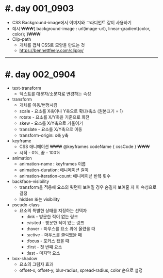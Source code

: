 #. day 001_0903
===============
* CSS Background-image에서 이미지와 그라디언트 같이 사용하기
* 예시
₩₩₩{ background-image : url(image-url), linear-gradient(color, color); }₩₩₩
* Clip-path
  * 개체를 겹쳐 CSS로 모양을 만드는 것
  * https://bennettfeely.com/clippy/

------------------------------------------

#. day 002_0904
================
* text-transform
    * 텍스트를 대문자/소문자로 변경하는 속성
* transform
    * 개체를 이동/변형시킴
    * scale - 요소를 X축이나 Y축으로 확대/축소 (원본크기 = 1)
    * rotate - 요소를 X/Y축을 기준으로 회전
    * skew - 요소를 X/Y축으로 기울이기
    * translate - 요소를 X/Y축으로 이동
    * transform-origin: x축 y축
* keyframe
    * CSS 애니메이션
    ₩₩₩ @keyframes codeName {
        cssCode
    } ₩₩₩
    * 시작 - 0%, 끝 - 100%
* animation
    * animation-name : keyframes 이름
    * animation-duration: 애니메이션 길이
    * animation-iteration-count: 애니메이션 반복 횟수  
* backface-visibility
    * transform을 적용해 요소의 뒷면이 보여질 경우 숨길지 보여줄 지 이 속성으로 결정
    * hidden 또는 visibility
* pseudo-class
    * 요소의 특별한 상태를 지정하는 선택자
        * :link - 방문한 적이 없는 링크
        * :visited - 방문한 적이 있는 링크
        * :hover - 마우스를 요소 위에 올렸을 때
        * :active - 마우스를 클릭했을 때
        * :focus - 포커스 됐을 때
        * :first - 첫 번째 요소
        * :last - 마지막 요소
* box-shadow
    * 요소의 그림자 효과
    * offset-x, offset-y, blur-radius, spread-radius, color 순으로 설정 
